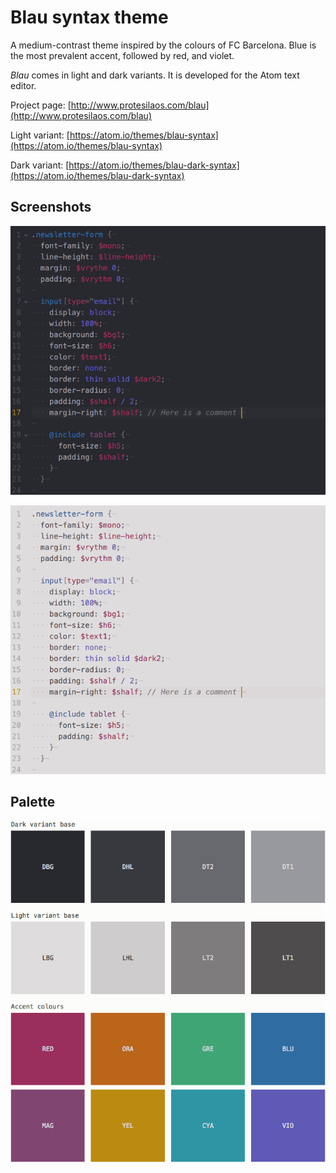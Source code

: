 # Blau syntax theme

A medium-contrast theme inspired by the colours of FC Barcelona. Blue is the most prevalent accent, followed by red, and violet.

*Blau* comes in light and dark variants. It is developed for the Atom text editor.

Project page: [http://www.protesilaos.com/blau](http://www.protesilaos.com/blau)

Light variant: [https://atom.io/themes/blau-syntax](https://atom.io/themes/blau-syntax)

Dark variant: [https://atom.io/themes/blau-dark-syntax](https://atom.io/themes/blau-dark-syntax)

## Screenshots

![blau dark screenshot](https://raw.githubusercontent.com/protesilaos/blau/master/img/blau_dark_sample.png)

![blau light screenshot](https://raw.githubusercontent.com/protesilaos/blau/master/img/blau_light_sample.png)

## Palette

![blau colour scheme](https://raw.githubusercontent.com/protesilaos/blau/master/img/blau_colours.png)
